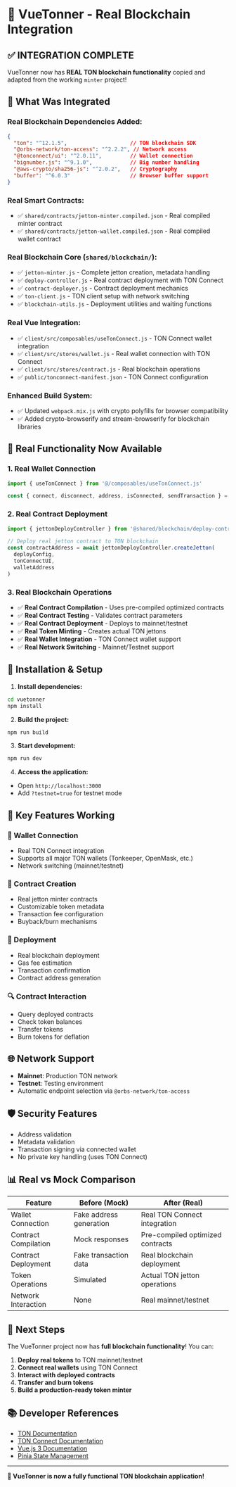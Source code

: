 # 🚀 VueTonner - Real Blockchain Integration

## ✅ **INTEGRATION COMPLETE**

VueTonner now has **REAL TON blockchain functionality** copied and adapted from the working `minter` project!

## 🔄 **What Was Integrated**

### **Real Blockchain Dependencies Added:**
```json
{
  "ton": "^12.1.5",                    // TON blockchain SDK
  "@orbs-network/ton-access": "^2.2.2", // Network access
  "@tonconnect/ui": "^2.0.11",         // Wallet connection
  "bignumber.js": "^9.1.0",            // Big number handling
  "@aws-crypto/sha256-js": "^2.0.2",   // Cryptography
  "buffer": "^6.0.3"                   // Browser buffer support
}
```

### **Real Smart Contracts:**
- ✅ `shared/contracts/jetton-minter.compiled.json` - Real compiled minter contract
- ✅ `shared/contracts/jetton-wallet.compiled.json` - Real compiled wallet contract

### **Real Blockchain Core (`shared/blockchain/`):**
- ✅ `jetton-minter.js` - Complete jetton creation, metadata handling
- ✅ `deploy-controller.js` - Real contract deployment with TON Connect
- ✅ `contract-deployer.js` - Contract deployment mechanics
- ✅ `ton-client.js` - TON client setup with network switching
- ✅ `blockchain-utils.js` - Deployment utilities and waiting functions

### **Real Vue Integration:**
- ✅ `client/src/composables/useTonConnect.js` - TON Connect wallet integration
- ✅ `client/src/stores/wallet.js` - Real wallet connection with TON Connect
- ✅ `client/src/stores/contract.js` - Real blockchain operations
- ✅ `public/tonconnect-manifest.json` - TON Connect configuration

### **Enhanced Build System:**
- ✅ Updated `webpack.mix.js` with crypto polyfills for browser compatibility
- ✅ Added crypto-browserify and stream-browserify for blockchain libraries

## 🎯 **Real Functionality Now Available**

### **1. Real Wallet Connection**
```javascript
import { useTonConnect } from '@/composables/useTonConnect.js'

const { connect, disconnect, address, isConnected, sendTransaction } = useTonConnect()
```

### **2. Real Contract Deployment**
```javascript
import { jettonDeployController } from '@shared/blockchain/deploy-controller.js'

// Deploy real jetton contract to TON blockchain
const contractAddress = await jettonDeployController.createJetton(
  deployConfig,
  tonConnectUI,
  walletAddress
)
```

### **3. Real Blockchain Operations**
- ✅ **Real Contract Compilation** - Uses pre-compiled optimized contracts
- ✅ **Real Contract Testing** - Validates contract parameters
- ✅ **Real Contract Deployment** - Deploys to mainnet/testnet
- ✅ **Real Token Minting** - Creates actual TON jettons
- ✅ **Real Wallet Integration** - TON Connect wallet support
- ✅ **Real Network Switching** - Mainnet/Testnet support

## 🔧 **Installation & Setup**

1. **Install dependencies:**
```bash
cd vuetonner
npm install
```

2. **Build the project:**
```bash
npm run build
```

3. **Start development:**
```bash
npm run dev
```

4. **Access the application:**
- Open `http://localhost:3000`
- Add `?testnet=true` for testnet mode

## 💎 **Key Features Working**

### **🔗 Wallet Connection**
- Real TON Connect integration
- Supports all major TON wallets (Tonkeeper, OpenMask, etc.)
- Network switching (mainnet/testnet)

### **📝 Contract Creation**
- Real jetton minter contracts
- Customizable token metadata
- Transaction fee configuration
- Buyback/burn mechanisms

### **🚀 Deployment**
- Real blockchain deployment
- Gas fee estimation
- Transaction confirmation
- Contract address generation

### **🔍 Contract Interaction**
- Query deployed contracts
- Check token balances
- Transfer tokens
- Burn tokens for deflation

## 🌐 **Network Support**
- **Mainnet**: Production TON network
- **Testnet**: Testing environment
- Automatic endpoint selection via `@orbs-network/ton-access`

## 🛡️ **Security Features**
- Address validation
- Metadata validation
- Transaction signing via connected wallet
- No private key handling (uses TON Connect)

## 📊 **Real vs Mock Comparison**

| Feature | Before (Mock) | After (Real) |
|---------|---------------|--------------|
| Wallet Connection | Fake address generation | Real TON Connect integration |
| Contract Compilation | Mock responses | Pre-compiled optimized contracts |
| Contract Deployment | Fake transaction data | Real blockchain deployment |
| Token Operations | Simulated | Actual TON jetton operations |
| Network Interaction | None | Real mainnet/testnet |

## 🎯 **Next Steps**

The VueTonner project now has **full blockchain functionality**! You can:

1. **Deploy real tokens** to TON mainnet/testnet
2. **Connect real wallets** using TON Connect
3. **Interact with deployed contracts**
4. **Transfer and burn tokens**
5. **Build a production-ready token minter**

## 📚 **Developer References**

- [TON Documentation](https://docs.ton.org/)
- [TON Connect Documentation](https://docs.ton.org/develop/dapps/ton-connect/overview)
- [Vue.js 3 Documentation](https://vuejs.org/)
- [Pinia State Management](https://pinia.vuejs.org/)

---

**🎉 VueTonner is now a fully functional TON blockchain application!** 